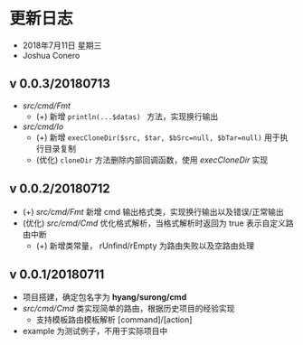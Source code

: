 # 更新日志
- 2018年7月11日 星期三
- Joshua Conero

## v 0.0.3/20180713

- *src/cmd/Fmt* 
  - (+) 新增 ``println(...$datas) `` 方法，实现换行输出
- *src/cmd/Io*
  - (+) 新增 `` execCloneDir($src, $tar, $bSrc=null, $bTar=null) `` 用于执行目录复制
  - (优化) ``cloneDir`` 方法删除内部回调函数，使用 *execCloneDir* 实现

## v 0.0.2/20180712

- (+) *src/cmd/Fmt* 新增 cmd 输出格式类，实现换行输出以及错误/正常输出
- (优化) *src/cmd/Cmd*  优化格式解析，当格式解析时返回为 true 表示自定义路由中断
  - (+) 新增类常量， rUnfind/rEmpty 为路由失败以及空路由处理



## v 0.0.1/20180711

- 项目搭建，确定包名字为 **hyang/surong/cmd**
- *src/cmd/Cmd* 类实现简单的路由，根据历史项目的经验实现
    - 支持模板路由模板解析 [command]/[action]
- example 为测试例子，不用于实际项目中